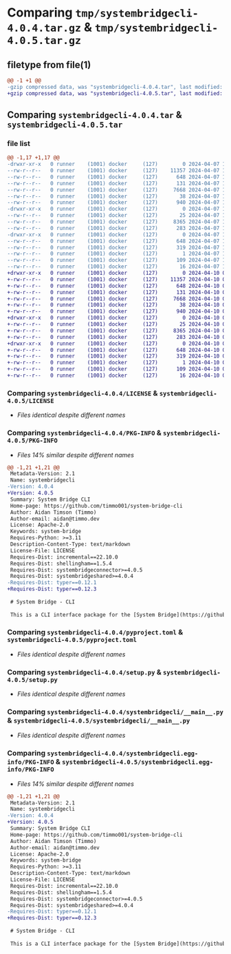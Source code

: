 # Comparing `tmp/systembridgecli-4.0.4.tar.gz` & `tmp/systembridgecli-4.0.5.tar.gz`

## filetype from file(1)

```diff
@@ -1 +1 @@
-gzip compressed data, was "systembridgecli-4.0.4.tar", last modified: Sun Apr  7 12:17:41 2024, max compression
+gzip compressed data, was "systembridgecli-4.0.5.tar", last modified: Wed Apr 10 00:54:45 2024, max compression
```

## Comparing `systembridgecli-4.0.4.tar` & `systembridgecli-4.0.5.tar`

### file list

```diff
@@ -1,17 +1,17 @@
-drwxr-xr-x   0 runner    (1001) docker     (127)        0 2024-04-07 12:17:41.679540 systembridgecli-4.0.4/
--rw-r--r--   0 runner    (1001) docker     (127)    11357 2024-04-07 12:17:15.000000 systembridgecli-4.0.4/LICENSE
--rw-r--r--   0 runner    (1001) docker     (127)      648 2024-04-07 12:17:41.679540 systembridgecli-4.0.4/PKG-INFO
--rw-r--r--   0 runner    (1001) docker     (127)      131 2024-04-07 12:17:15.000000 systembridgecli-4.0.4/README.md
--rw-r--r--   0 runner    (1001) docker     (127)     7668 2024-04-07 12:17:15.000000 systembridgecli-4.0.4/pyproject.toml
--rw-r--r--   0 runner    (1001) docker     (127)       38 2024-04-07 12:17:41.679540 systembridgecli-4.0.4/setup.cfg
--rw-r--r--   0 runner    (1001) docker     (127)      940 2024-04-07 12:17:15.000000 systembridgecli-4.0.4/setup.py
-drwxr-xr-x   0 runner    (1001) docker     (127)        0 2024-04-07 12:17:41.679540 systembridgecli-4.0.4/systembridgecli/
--rw-r--r--   0 runner    (1001) docker     (127)       25 2024-04-07 12:17:15.000000 systembridgecli-4.0.4/systembridgecli/__init__.py
--rw-r--r--   0 runner    (1001) docker     (127)     8365 2024-04-07 12:17:15.000000 systembridgecli-4.0.4/systembridgecli/__main__.py
--rw-r--r--   0 runner    (1001) docker     (127)      283 2024-04-07 12:17:39.000000 systembridgecli-4.0.4/systembridgecli/_version.py
-drwxr-xr-x   0 runner    (1001) docker     (127)        0 2024-04-07 12:17:41.679540 systembridgecli-4.0.4/systembridgecli.egg-info/
--rw-r--r--   0 runner    (1001) docker     (127)      648 2024-04-07 12:17:41.000000 systembridgecli-4.0.4/systembridgecli.egg-info/PKG-INFO
--rw-r--r--   0 runner    (1001) docker     (127)      319 2024-04-07 12:17:41.000000 systembridgecli-4.0.4/systembridgecli.egg-info/SOURCES.txt
--rw-r--r--   0 runner    (1001) docker     (127)        1 2024-04-07 12:17:41.000000 systembridgecli-4.0.4/systembridgecli.egg-info/dependency_links.txt
--rw-r--r--   0 runner    (1001) docker     (127)      109 2024-04-07 12:17:41.000000 systembridgecli-4.0.4/systembridgecli.egg-info/requires.txt
--rw-r--r--   0 runner    (1001) docker     (127)       16 2024-04-07 12:17:41.000000 systembridgecli-4.0.4/systembridgecli.egg-info/top_level.txt
+drwxr-xr-x   0 runner    (1001) docker     (127)        0 2024-04-10 00:54:45.657866 systembridgecli-4.0.5/
+-rw-r--r--   0 runner    (1001) docker     (127)    11357 2024-04-10 00:54:20.000000 systembridgecli-4.0.5/LICENSE
+-rw-r--r--   0 runner    (1001) docker     (127)      648 2024-04-10 00:54:45.657866 systembridgecli-4.0.5/PKG-INFO
+-rw-r--r--   0 runner    (1001) docker     (127)      131 2024-04-10 00:54:20.000000 systembridgecli-4.0.5/README.md
+-rw-r--r--   0 runner    (1001) docker     (127)     7668 2024-04-10 00:54:20.000000 systembridgecli-4.0.5/pyproject.toml
+-rw-r--r--   0 runner    (1001) docker     (127)       38 2024-04-10 00:54:45.657866 systembridgecli-4.0.5/setup.cfg
+-rw-r--r--   0 runner    (1001) docker     (127)      940 2024-04-10 00:54:20.000000 systembridgecli-4.0.5/setup.py
+drwxr-xr-x   0 runner    (1001) docker     (127)        0 2024-04-10 00:54:45.657866 systembridgecli-4.0.5/systembridgecli/
+-rw-r--r--   0 runner    (1001) docker     (127)       25 2024-04-10 00:54:20.000000 systembridgecli-4.0.5/systembridgecli/__init__.py
+-rw-r--r--   0 runner    (1001) docker     (127)     8365 2024-04-10 00:54:20.000000 systembridgecli-4.0.5/systembridgecli/__main__.py
+-rw-r--r--   0 runner    (1001) docker     (127)      283 2024-04-10 00:54:44.000000 systembridgecli-4.0.5/systembridgecli/_version.py
+drwxr-xr-x   0 runner    (1001) docker     (127)        0 2024-04-10 00:54:45.657866 systembridgecli-4.0.5/systembridgecli.egg-info/
+-rw-r--r--   0 runner    (1001) docker     (127)      648 2024-04-10 00:54:45.000000 systembridgecli-4.0.5/systembridgecli.egg-info/PKG-INFO
+-rw-r--r--   0 runner    (1001) docker     (127)      319 2024-04-10 00:54:45.000000 systembridgecli-4.0.5/systembridgecli.egg-info/SOURCES.txt
+-rw-r--r--   0 runner    (1001) docker     (127)        1 2024-04-10 00:54:45.000000 systembridgecli-4.0.5/systembridgecli.egg-info/dependency_links.txt
+-rw-r--r--   0 runner    (1001) docker     (127)      109 2024-04-10 00:54:45.000000 systembridgecli-4.0.5/systembridgecli.egg-info/requires.txt
+-rw-r--r--   0 runner    (1001) docker     (127)       16 2024-04-10 00:54:45.000000 systembridgecli-4.0.5/systembridgecli.egg-info/top_level.txt
```

### Comparing `systembridgecli-4.0.4/LICENSE` & `systembridgecli-4.0.5/LICENSE`

 * *Files identical despite different names*

### Comparing `systembridgecli-4.0.4/PKG-INFO` & `systembridgecli-4.0.5/PKG-INFO`

 * *Files 14% similar despite different names*

```diff
@@ -1,21 +1,21 @@
 Metadata-Version: 2.1
 Name: systembridgecli
-Version: 4.0.4
+Version: 4.0.5
 Summary: System Bridge CLI
 Home-page: https://github.com/timmo001/system-bridge-cli
 Author: Aidan Timson (Timmo)
 Author-email: aidan@timmo.dev
 License: Apache-2.0
 Keywords: system-bridge
 Requires-Python: >=3.11
 Description-Content-Type: text/markdown
 License-File: LICENSE
 Requires-Dist: incremental==22.10.0
 Requires-Dist: shellingham==1.5.4
 Requires-Dist: systembridgeconnector>=4.0.5
 Requires-Dist: systembridgeshared>=4.0.4
-Requires-Dist: typer==0.12.1
+Requires-Dist: typer==0.12.3
 
 # System Bridge - CLI
 
 This is a CLI interface package for the [System Bridge](https://github.com/timmo001/system-bridge) project.
```

### Comparing `systembridgecli-4.0.4/pyproject.toml` & `systembridgecli-4.0.5/pyproject.toml`

 * *Files identical despite different names*

### Comparing `systembridgecli-4.0.4/setup.py` & `systembridgecli-4.0.5/setup.py`

 * *Files identical despite different names*

### Comparing `systembridgecli-4.0.4/systembridgecli/__main__.py` & `systembridgecli-4.0.5/systembridgecli/__main__.py`

 * *Files identical despite different names*

### Comparing `systembridgecli-4.0.4/systembridgecli.egg-info/PKG-INFO` & `systembridgecli-4.0.5/systembridgecli.egg-info/PKG-INFO`

 * *Files 14% similar despite different names*

```diff
@@ -1,21 +1,21 @@
 Metadata-Version: 2.1
 Name: systembridgecli
-Version: 4.0.4
+Version: 4.0.5
 Summary: System Bridge CLI
 Home-page: https://github.com/timmo001/system-bridge-cli
 Author: Aidan Timson (Timmo)
 Author-email: aidan@timmo.dev
 License: Apache-2.0
 Keywords: system-bridge
 Requires-Python: >=3.11
 Description-Content-Type: text/markdown
 License-File: LICENSE
 Requires-Dist: incremental==22.10.0
 Requires-Dist: shellingham==1.5.4
 Requires-Dist: systembridgeconnector>=4.0.5
 Requires-Dist: systembridgeshared>=4.0.4
-Requires-Dist: typer==0.12.1
+Requires-Dist: typer==0.12.3
 
 # System Bridge - CLI
 
 This is a CLI interface package for the [System Bridge](https://github.com/timmo001/system-bridge) project.
```

